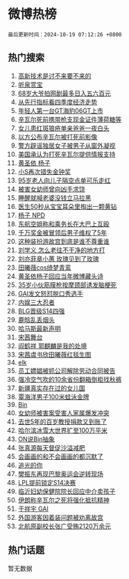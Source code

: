 # 微博热榜

`最后更新时间：2024-10-19 07:12:26 +0800`

## 热门搜索

1. [高新技术是讨不来要不来的](https://m.weibo.cn/search?containerid=100103type%3D1%26t%3D10%26q%3D%23%E9%AB%98%E6%96%B0%E6%8A%80%E6%9C%AF%E6%98%AF%E8%AE%A8%E4%B8%8D%E6%9D%A5%E8%A6%81%E4%B8%8D%E6%9D%A5%E7%9A%84%23&stream_entry_id=51&isnewpage=1&extparam=seat%3D1%26filter_type%3Drealtimehot%26stream_entry_id%3D51%26c_type%3D51%26q%3D%2523%25E9%25AB%2598%25E6%2596%25B0%25E6%258A%2580%25E6%259C%25AF%25E6%2598%25AF%25E8%25AE%25A8%25E4%25B8%258D%25E6%259D%25A5%25E8%25A6%2581%25E4%25B8%258D%25E6%259D%25A5%25E7%259A%2584%2523%26dgr%3D0%26cate%3D10103%26pos%3D0%26display_time%3D1729293145%26pre_seqid%3D172929314502802373003144)
1. [听泉赏宝](https://m.weibo.cn/search?containerid=100103type%3D1%26t%3D10%26q%3D%23%E5%90%AC%E6%B3%89%E8%B5%8F%E5%AE%9D%23&stream_entry_id=31&isnewpage=1&extparam=seat%3D1%26filter_type%3Drealtimehot%26c_type%3D31%26pos%3D0%26cate%3D5001%26lcate%3D5001%26flag%3D2%26stream_entry_id%3D31%26q%3D%2523%25E5%2590%25AC%25E6%25B3%2589%25E8%25B5%258F%25E5%25AE%259D%2523%26dgr%3D0%26band_rank%3D1%26realpos%3D1%26display_time%3D1729293145%26pre_seqid%3D172929314502802373003144)
1. [68岁大爷拍网剧最多日入五六百元](https://m.weibo.cn/search?containerid=100103type%3D1%26t%3D10%26q%3D%2368%E5%B2%81%E5%A4%A7%E7%88%B7%E6%8B%8D%E7%BD%91%E5%89%A7%E6%9C%80%E5%A4%9A%E6%97%A5%E5%85%A5%E4%BA%94%E5%85%AD%E7%99%BE%E5%85%83%23&stream_entry_id=31&isnewpage=1&extparam=seat%3D1%26filter_type%3Drealtimehot%26c_type%3D31%26pos%3D1%26cate%3D5001%26lcate%3D5001%26flag%3D1%26stream_entry_id%3D31%26q%3D%252368%25E5%25B2%2581%25E5%25A4%25A7%25E7%2588%25B7%25E6%258B%258D%25E7%25BD%2591%25E5%2589%25A7%25E6%259C%2580%25E5%25A4%259A%25E6%2597%25A5%25E5%2585%25A5%25E4%25BA%2594%25E5%2585%25AD%25E7%2599%25BE%25E5%2585%2583%2523%26dgr%3D0%26band_rank%3D2%26realpos%3D2%26display_time%3D1729293145%26pre_seqid%3D172929314502802373003144)
1. [从先行指标看四季度经济走势](https://m.weibo.cn/search?containerid=100103type%3D1%26t%3D10%26q%3D%23%E4%BB%8E%E5%85%88%E8%A1%8C%E6%8C%87%E6%A0%87%E7%9C%8B%E5%9B%9B%E5%AD%A3%E5%BA%A6%E7%BB%8F%E6%B5%8E%E8%B5%B0%E5%8A%BF%23&stream_entry_id=31&isnewpage=1&extparam=seat%3D1%26filter_type%3Drealtimehot%26c_type%3D31%26pos%3D2%26cate%3D5001%26lcate%3D5001%26flag%3D0%26stream_entry_id%3D31%26q%3D%2523%25E4%25BB%258E%25E5%2585%2588%25E8%25A1%258C%25E6%258C%2587%25E6%25A0%2587%25E7%259C%258B%25E5%259B%259B%25E5%25AD%25A3%25E5%25BA%25A6%25E7%25BB%258F%25E6%25B5%258E%25E8%25B5%25B0%25E5%258A%25BF%2523%26dgr%3D0%26band_rank%3D3%26realpos%3D3%26display_time%3D1729293145%26pre_seqid%3D172929314502802373003144)
1. [年轻人第一台GT海豹06GT上市](https://m.weibo.cn/search?containerid=100103type%3D1%26t%3D10%26q%3D%23%E5%B9%B4%E8%BD%BB%E4%BA%BA%E7%AC%AC%E4%B8%80%E5%8F%B0GT%E6%B5%B7%E8%B1%B906GT%E4%B8%8A%E5%B8%82%23&stream_entry_id=31&isnewpage=1&extparam=seat%3D1%26filter_type%3Drealtimehot%26c_type%3D31%26pos%3D3%26is_ad_pos%3D1%26lcate%3D5001%26stream_entry_id%3D31%26cate%3D5001%26q%3D%2523%25E5%25B9%25B4%25E8%25BD%25BB%25E4%25BA%25BA%25E7%25AC%25AC%25E4%25B8%2580%25E5%258F%25B0GT%25E6%25B5%25B7%25E8%25B1%25B906GT%25E4%25B8%258A%25E5%25B8%2582%2523%26dgr%3D0%26band_rank%3D4%26adid%3D259723%26topic_ad%3D1%26display_time%3D1729293145%26pre_seqid%3D172929314502802373003144)
1. [辛瓦尔死前携带枪支现金证件薄荷糖等](https://m.weibo.cn/search?containerid=100103type%3D1%26t%3D10%26q%3D%23%E8%BE%9B%E7%93%A6%E5%B0%94%E6%AD%BB%E5%89%8D%E6%90%BA%E5%B8%A6%E6%9E%AA%E6%94%AF%E7%8E%B0%E9%87%91%E8%AF%81%E4%BB%B6%E8%96%84%E8%8D%B7%E7%B3%96%E7%AD%89%23&stream_entry_id=31&isnewpage=1&extparam=seat%3D1%26filter_type%3Drealtimehot%26c_type%3D31%26pos%3D4%26cate%3D5001%26lcate%3D5001%26flag%3D2%26stream_entry_id%3D31%26q%3D%2523%25E8%25BE%259B%25E7%2593%25A6%25E5%25B0%2594%25E6%25AD%25BB%25E5%2589%258D%25E6%2590%25BA%25E5%25B8%25A6%25E6%259E%25AA%25E6%2594%25AF%25E7%258E%25B0%25E9%2587%2591%25E8%25AF%2581%25E4%25BB%25B6%25E8%2596%2584%25E8%258D%25B7%25E7%25B3%2596%25E7%25AD%2589%2523%26dgr%3D0%26band_rank%3D4%26realpos%3D4%26display_time%3D1729293145%26pre_seqid%3D172929314502802373003144)
1. [女儿患红斑狼疮单亲爸爸一夜白头](https://m.weibo.cn/search?containerid=100103type%3D1%26t%3D10%26q%3D%23%E5%A5%B3%E5%84%BF%E6%82%A3%E7%BA%A2%E6%96%91%E7%8B%BC%E7%96%AE%E5%8D%95%E4%BA%B2%E7%88%B8%E7%88%B8%E4%B8%80%E5%A4%9C%E7%99%BD%E5%A4%B4%23&stream_entry_id=31&isnewpage=1&extparam=seat%3D1%26filter_type%3Drealtimehot%26c_type%3D31%26pos%3D5%26cate%3D5001%26lcate%3D5001%26flag%3D1%26stream_entry_id%3D31%26q%3D%2523%25E5%25A5%25B3%25E5%2584%25BF%25E6%2582%25A3%25E7%25BA%25A2%25E6%2596%2591%25E7%258B%25BC%25E7%2596%25AE%25E5%258D%2595%25E4%25BA%25B2%25E7%2588%25B8%25E7%2588%25B8%25E4%25B8%2580%25E5%25A4%259C%25E7%2599%25BD%25E5%25A4%25B4%2523%26dgr%3D0%26band_rank%3D5%26realpos%3D5%26display_time%3D1729293145%26pre_seqid%3D172929314502802373003144)
1. [以方公布辛瓦尔被打死前影像](https://m.weibo.cn/search?containerid=100103type%3D1%26t%3D10%26q%3D%23%E4%BB%A5%E6%96%B9%E5%85%AC%E5%B8%83%E8%BE%9B%E7%93%A6%E5%B0%94%E8%A2%AB%E6%89%93%E6%AD%BB%E5%89%8D%E5%BD%B1%E5%83%8F%23&stream_entry_id=31&isnewpage=1&extparam=seat%3D1%26filter_type%3Drealtimehot%26c_type%3D31%26pos%3D6%26cate%3D5001%26lcate%3D5001%26flag%3D0%26stream_entry_id%3D31%26q%3D%2523%25E4%25BB%25A5%25E6%2596%25B9%25E5%2585%25AC%25E5%25B8%2583%25E8%25BE%259B%25E7%2593%25A6%25E5%25B0%2594%25E8%25A2%25AB%25E6%2589%2593%25E6%25AD%25BB%25E5%2589%258D%25E5%25BD%25B1%25E5%2583%258F%2523%26dgr%3D0%26band_rank%3D6%26realpos%3D6%26display_time%3D1729293145%26pre_seqid%3D172929314502802373003144)
1. [警方辟谣独居女子被男子从窗外凝视](https://m.weibo.cn/search?containerid=100103type%3D1%26t%3D10%26q%3D%23%E8%AD%A6%E6%96%B9%E8%BE%9F%E8%B0%A3%E7%8B%AC%E5%B1%85%E5%A5%B3%E5%AD%90%E8%A2%AB%E7%94%B7%E5%AD%90%E4%BB%8E%E7%AA%97%E5%A4%96%E5%87%9D%E8%A7%86%23&stream_entry_id=31&isnewpage=1&extparam=seat%3D1%26filter_type%3Drealtimehot%26c_type%3D31%26pos%3D7%26is_ad_pos%3D1%26lcate%3D5001%26stream_entry_id%3D31%26q%3D%2523%25E8%25AD%25A6%25E6%2596%25B9%25E8%25BE%259F%25E8%25B0%25A3%25E7%258B%25AC%25E5%25B1%2585%25E5%25A5%25B3%25E5%25AD%2590%25E8%25A2%25AB%25E7%2594%25B7%25E5%25AD%2590%25E4%25BB%258E%25E7%25AA%2597%25E5%25A4%2596%25E5%2587%259D%25E8%25A7%2586%2523%26dgr%3D0%26band_rank%3D7%26adid%3D259717%26cate%3D5001%26display_time%3D1729293145%26pre_seqid%3D172929314502802373003144)
1. [美国承认为打死辛瓦尔提供情报支持](https://m.weibo.cn/search?containerid=100103type%3D1%26t%3D10%26q%3D%23%E7%BE%8E%E5%9B%BD%E6%89%BF%E8%AE%A4%E4%B8%BA%E6%89%93%E6%AD%BB%E8%BE%9B%E7%93%A6%E5%B0%94%E6%8F%90%E4%BE%9B%E6%83%85%E6%8A%A5%E6%94%AF%E6%8C%81%23&stream_entry_id=31&isnewpage=1&extparam=seat%3D1%26filter_type%3Drealtimehot%26c_type%3D31%26pos%3D8%26cate%3D5001%26lcate%3D5001%26flag%3D0%26stream_entry_id%3D31%26q%3D%2523%25E7%25BE%258E%25E5%259B%25BD%25E6%2589%25BF%25E8%25AE%25A4%25E4%25B8%25BA%25E6%2589%2593%25E6%25AD%25BB%25E8%25BE%259B%25E7%2593%25A6%25E5%25B0%2594%25E6%258F%2590%25E4%25BE%259B%25E6%2583%2585%25E6%258A%25A5%25E6%2594%25AF%25E6%258C%2581%2523%26dgr%3D0%26band_rank%3D7%26realpos%3D7%26display_time%3D1729293145%26pre_seqid%3D172929314502802373003144)
1. [黄圣依 杨子](https://m.weibo.cn/search?containerid=100103type%3D1%26t%3D10%26q%3D%E9%BB%84%E5%9C%A3%E4%BE%9D+%E6%9D%A8%E5%AD%90&stream_entry_id=31&isnewpage=1&extparam=seat%3D1%26filter_type%3Drealtimehot%26c_type%3D31%26pos%3D9%26cate%3D5001%26lcate%3D5001%26flag%3D0%26stream_entry_id%3D31%26q%3D%25E9%25BB%2584%25E5%259C%25A3%25E4%25BE%259D%2520%25E6%259D%25A8%25E5%25AD%2590%26dgr%3D0%26band_rank%3D8%26realpos%3D8%26display_time%3D1729293145%26pre_seqid%3D172929314502802373003144)
1. [小S再次错失金钟奖](https://m.weibo.cn/search?containerid=100103type%3D1%26t%3D10%26q%3D%23%E5%B0%8FS%E5%86%8D%E6%AC%A1%E9%94%99%E5%A4%B1%E9%87%91%E9%92%9F%E5%A5%96%23&stream_entry_id=31&isnewpage=1&extparam=seat%3D1%26filter_type%3Drealtimehot%26c_type%3D31%26pos%3D10%26cate%3D5001%26lcate%3D5001%26flag%3D0%26stream_entry_id%3D31%26q%3D%2523%25E5%25B0%258FS%25E5%2586%258D%25E6%25AC%25A1%25E9%2594%2599%25E5%25A4%25B1%25E9%2587%2591%25E9%2592%259F%25E5%25A5%2596%2523%26dgr%3D0%26band_rank%3D9%26realpos%3D9%26display_time%3D1729293145%26pre_seqid%3D172929314502802373003144)
1. [95岁老人向儿子隔空点单可乐走红](https://m.weibo.cn/search?containerid=100103type%3D1%26t%3D10%26q%3D%2395%E5%B2%81%E8%80%81%E4%BA%BA%E5%90%91%E5%84%BF%E5%AD%90%E9%9A%94%E7%A9%BA%E7%82%B9%E5%8D%95%E5%8F%AF%E4%B9%90%E8%B5%B0%E7%BA%A2%23&stream_entry_id=31&isnewpage=1&extparam=seat%3D1%26filter_type%3Drealtimehot%26c_type%3D31%26pos%3D11%26cate%3D5001%26lcate%3D5001%26flag%3D32768%26stream_entry_id%3D31%26q%3D%252395%25E5%25B2%2581%25E8%2580%2581%25E4%25BA%25BA%25E5%2590%2591%25E5%2584%25BF%25E5%25AD%2590%25E9%259A%2594%25E7%25A9%25BA%25E7%2582%25B9%25E5%258D%2595%25E5%258F%25AF%25E4%25B9%2590%25E8%25B5%25B0%25E7%25BA%25A2%2523%26dgr%3D0%26band_rank%3D10%26realpos%3D10%26display_time%3D1729293145%26pre_seqid%3D172929314502802373003144)
1. [被害女幼师曾向凶手求饶](https://m.weibo.cn/search?containerid=100103type%3D1%26t%3D10%26q%3D%23%E8%A2%AB%E5%AE%B3%E5%A5%B3%E5%B9%BC%E5%B8%88%E6%9B%BE%E5%90%91%E5%87%B6%E6%89%8B%E6%B1%82%E9%A5%B6%23&stream_entry_id=31&isnewpage=1&extparam=seat%3D1%26filter_type%3Drealtimehot%26c_type%3D31%26pos%3D12%26cate%3D5001%26lcate%3D5001%26flag%3D2%26stream_entry_id%3D31%26q%3D%2523%25E8%25A2%25AB%25E5%25AE%25B3%25E5%25A5%25B3%25E5%25B9%25BC%25E5%25B8%2588%25E6%259B%25BE%25E5%2590%2591%25E5%2587%25B6%25E6%2589%258B%25E6%25B1%2582%25E9%25A5%25B6%2523%26dgr%3D0%26band_rank%3D11%26realpos%3D11%26display_time%3D1729293145%26pre_seqid%3D172929314502802373003144)
1. [睡醒就喊老婆没钱立马拉黑](https://m.weibo.cn/search?containerid=100103type%3D1%26t%3D10%26q%3D%23%E7%9D%A1%E9%86%92%E5%B0%B1%E5%96%8A%E8%80%81%E5%A9%86%E6%B2%A1%E9%92%B1%E7%AB%8B%E9%A9%AC%E6%8B%89%E9%BB%91%23&stream_entry_id=31&isnewpage=1&extparam=seat%3D1%26filter_type%3Drealtimehot%26c_type%3D31%26pos%3D13%26cate%3D5001%26lcate%3D5001%26flag%3D2%26stream_entry_id%3D31%26q%3D%2523%25E7%259D%25A1%25E9%2586%2592%25E5%25B0%25B1%25E5%2596%258A%25E8%2580%2581%25E5%25A9%2586%25E6%25B2%25A1%25E9%2592%25B1%25E7%25AB%258B%25E9%25A9%25AC%25E6%258B%2589%25E9%25BB%2591%2523%26dgr%3D0%26band_rank%3D12%26realpos%3D12%26display_time%3D1729293145%26pre_seqid%3D172929314502802373003144)
1. [医生50秒从宝宝耳朵里掏出一颗黄钻](https://m.weibo.cn/search?containerid=100103type%3D1%26t%3D10%26q%3D%23%E5%8C%BB%E7%94%9F50%E7%A7%92%E4%BB%8E%E5%AE%9D%E5%AE%9D%E8%80%B3%E6%9C%B5%E9%87%8C%E6%8E%8F%E5%87%BA%E4%B8%80%E9%A2%97%E9%BB%84%E9%92%BB%23&stream_entry_id=31&isnewpage=1&extparam=seat%3D1%26filter_type%3Drealtimehot%26c_type%3D31%26pos%3D14%26cate%3D5001%26lcate%3D5001%26flag%3D2%26stream_entry_id%3D31%26q%3D%2523%25E5%258C%25BB%25E7%2594%259F50%25E7%25A7%2592%25E4%25BB%258E%25E5%25AE%259D%25E5%25AE%259D%25E8%2580%25B3%25E6%259C%25B5%25E9%2587%258C%25E6%258E%258F%25E5%2587%25BA%25E4%25B8%2580%25E9%25A2%2597%25E9%25BB%2584%25E9%2592%25BB%2523%26dgr%3D0%26band_rank%3D13%26realpos%3D13%26display_time%3D1729293145%26pre_seqid%3D172929314502802373003144)
1. [杨子 NPD](https://m.weibo.cn/search?containerid=100103type%3D1%26t%3D10%26q%3D%E6%9D%A8%E5%AD%90+NPD&stream_entry_id=31&isnewpage=1&extparam=seat%3D1%26filter_type%3Drealtimehot%26c_type%3D31%26pos%3D15%26cate%3D5001%26lcate%3D5001%26flag%3D2%26stream_entry_id%3D31%26q%3D%25E6%259D%25A8%25E5%25AD%2590%2520NPD%26dgr%3D0%26band_rank%3D14%26realpos%3D14%26display_time%3D1729293145%26pre_seqid%3D172929314502802373003144)
1. [东航空姐称和乘务长在大巴上互殴](https://m.weibo.cn/search?containerid=100103type%3D1%26t%3D10%26q%3D%23%E4%B8%9C%E8%88%AA%E7%A9%BA%E5%A7%90%E7%A7%B0%E5%92%8C%E4%B9%98%E5%8A%A1%E9%95%BF%E5%9C%A8%E5%A4%A7%E5%B7%B4%E4%B8%8A%E4%BA%92%E6%AE%B4%23&stream_entry_id=31&isnewpage=1&extparam=seat%3D1%26filter_type%3Drealtimehot%26c_type%3D31%26pos%3D16%26cate%3D5001%26lcate%3D5001%26flag%3D2%26stream_entry_id%3D31%26q%3D%2523%25E4%25B8%259C%25E8%2588%25AA%25E7%25A9%25BA%25E5%25A7%2590%25E7%25A7%25B0%25E5%2592%258C%25E4%25B9%2598%25E5%258A%25A1%25E9%2595%25BF%25E5%259C%25A8%25E5%25A4%25A7%25E5%25B7%25B4%25E4%25B8%258A%25E4%25BA%2592%25E6%25AE%25B4%2523%26dgr%3D0%26band_rank%3D15%26realpos%3D15%26display_time%3D1729293145%26pre_seqid%3D172929314502802373003144)
1. [千万奖金被冒领后男子维权了5年](https://m.weibo.cn/search?containerid=100103type%3D1%26t%3D10%26q%3D%23%E5%8D%83%E4%B8%87%E5%A5%96%E9%87%91%E8%A2%AB%E5%86%92%E9%A2%86%E5%90%8E%E7%94%B7%E5%AD%90%E7%BB%B4%E6%9D%83%E4%BA%865%E5%B9%B4%23&stream_entry_id=31&isnewpage=1&extparam=seat%3D1%26filter_type%3Drealtimehot%26c_type%3D31%26pos%3D17%26cate%3D5001%26lcate%3D5001%26flag%3D0%26stream_entry_id%3D31%26q%3D%2523%25E5%258D%2583%25E4%25B8%2587%25E5%25A5%2596%25E9%2587%2591%25E8%25A2%25AB%25E5%2586%2592%25E9%25A2%2586%25E5%2590%258E%25E7%2594%25B7%25E5%25AD%2590%25E7%25BB%25B4%25E6%259D%2583%25E4%25BA%25865%25E5%25B9%25B4%2523%26dgr%3D0%26band_rank%3D16%26realpos%3D16%26display_time%3D1729293145%26pre_seqid%3D172929314502802373003144)
1. [这种装扮游故宫到底是谁不尊重谁](https://m.weibo.cn/search?containerid=100103type%3D1%26t%3D10%26q%3D%23%E8%BF%99%E7%A7%8D%E8%A3%85%E6%89%AE%E6%B8%B8%E6%95%85%E5%AE%AB%E5%88%B0%E5%BA%95%E6%98%AF%E8%B0%81%E4%B8%8D%E5%B0%8A%E9%87%8D%E8%B0%81%23&stream_entry_id=31&isnewpage=1&extparam=seat%3D1%26filter_type%3Drealtimehot%26c_type%3D31%26pos%3D18%26cate%3D5001%26lcate%3D5001%26flag%3D0%26stream_entry_id%3D31%26q%3D%2523%25E8%25BF%2599%25E7%25A7%258D%25E8%25A3%2585%25E6%2589%25AE%25E6%25B8%25B8%25E6%2595%2585%25E5%25AE%25AB%25E5%2588%25B0%25E5%25BA%2595%25E6%2598%25AF%25E8%25B0%2581%25E4%25B8%258D%25E5%25B0%258A%25E9%2587%258D%25E8%25B0%2581%2523%26dgr%3D0%26band_rank%3D17%26realpos%3D17%26display_time%3D1729293145%26pre_seqid%3D172929314502802373003144)
1. [刘学义 怎么老往不干净的地方打](https://m.weibo.cn/search?containerid=100103type%3D1%26t%3D10%26q%3D%E5%88%98%E5%AD%A6%E4%B9%89+%E6%80%8E%E4%B9%88%E8%80%81%E5%BE%80%E4%B8%8D%E5%B9%B2%E5%87%80%E7%9A%84%E5%9C%B0%E6%96%B9%E6%89%93&stream_entry_id=31&isnewpage=1&extparam=seat%3D1%26filter_type%3Drealtimehot%26c_type%3D31%26pos%3D19%26cate%3D5001%26lcate%3D5001%26flag%3D2%26stream_entry_id%3D31%26q%3D%25E5%2588%2598%25E5%25AD%25A6%25E4%25B9%2589%2520%25E6%2580%258E%25E4%25B9%2588%25E8%2580%2581%25E5%25BE%2580%25E4%25B8%258D%25E5%25B9%25B2%25E5%2587%2580%25E7%259A%2584%25E5%259C%25B0%25E6%2596%25B9%25E6%2589%2593%26dgr%3D0%26band_rank%3D18%26realpos%3D18%26display_time%3D1729293145%26pre_seqid%3D172929314502802373003144)
1. [刘亦菲章小蕙 玫瑰见到了玫瑰](https://m.weibo.cn/search?containerid=100103type%3D1%26t%3D10%26q%3D%E5%88%98%E4%BA%A6%E8%8F%B2%E7%AB%A0%E5%B0%8F%E8%95%99+%E7%8E%AB%E7%91%B0%E8%A7%81%E5%88%B0%E4%BA%86%E7%8E%AB%E7%91%B0&stream_entry_id=31&isnewpage=1&extparam=seat%3D1%26filter_type%3Drealtimehot%26c_type%3D31%26pos%3D20%26cate%3D5001%26lcate%3D5001%26flag%3D0%26stream_entry_id%3D31%26q%3D%25E5%2588%2598%25E4%25BA%25A6%25E8%258F%25B2%25E7%25AB%25A0%25E5%25B0%258F%25E8%2595%2599%2520%25E7%258E%25AB%25E7%2591%25B0%25E8%25A7%2581%25E5%2588%25B0%25E4%25BA%2586%25E7%258E%25AB%25E7%2591%25B0%26dgr%3D0%26band_rank%3D19%26realpos%3D19%26display_time%3D1729293145%26pre_seqid%3D172929314502802373003144)
1. [田曦薇cos绮梦青鸾](https://m.weibo.cn/search?containerid=100103type%3D1%26t%3D10%26q%3D%23%E7%94%B0%E6%9B%A6%E8%96%87cos%E7%BB%AE%E6%A2%A6%E9%9D%92%E9%B8%BE%23&stream_entry_id=31&isnewpage=1&extparam=seat%3D1%26filter_type%3Drealtimehot%26c_type%3D31%26pos%3D21%26cate%3D5001%26lcate%3D5001%26flag%3D0%26stream_entry_id%3D31%26q%3D%2523%25E7%2594%25B0%25E6%259B%25A6%25E8%2596%2587cos%25E7%25BB%25AE%25E6%25A2%25A6%25E9%259D%2592%25E9%25B8%25BE%2523%26dgr%3D0%26band_rank%3D20%26realpos%3D20%26display_time%3D1729293145%26pre_seqid%3D172929314502802373003144)
1. [黄圣依杨子回应当年微博藏头诗](https://m.weibo.cn/search?containerid=100103type%3D1%26t%3D10%26q%3D%E9%BB%84%E5%9C%A3%E4%BE%9D%E6%9D%A8%E5%AD%90%E5%9B%9E%E5%BA%94%E5%BD%93%E5%B9%B4%E5%BE%AE%E5%8D%9A%E8%97%8F%E5%A4%B4%E8%AF%97&stream_entry_id=31&isnewpage=1&extparam=seat%3D1%26filter_type%3Drealtimehot%26c_type%3D31%26pos%3D22%26cate%3D5001%26lcate%3D5001%26flag%3D2%26stream_entry_id%3D31%26q%3D%25E9%25BB%2584%25E5%259C%25A3%25E4%25BE%259D%25E6%259D%25A8%25E5%25AD%2590%25E5%259B%259E%25E5%25BA%2594%25E5%25BD%2593%25E5%25B9%25B4%25E5%25BE%25AE%25E5%258D%259A%25E8%2597%258F%25E5%25A4%25B4%25E8%25AF%2597%26dgr%3D0%26band_rank%3D21%26realpos%3D21%26display_time%3D1729293145%26pre_seqid%3D172929314502802373003144)
1. [35岁小伙筋膜枪按摩颈部诱发脑梗死](https://m.weibo.cn/search?containerid=100103type%3D1%26t%3D10%26q%3D%2335%E5%B2%81%E5%B0%8F%E4%BC%99%E7%AD%8B%E8%86%9C%E6%9E%AA%E6%8C%89%E6%91%A9%E9%A2%88%E9%83%A8%E8%AF%B1%E5%8F%91%E8%84%91%E6%A2%97%E6%AD%BB%23&stream_entry_id=31&isnewpage=1&extparam=seat%3D1%26filter_type%3Drealtimehot%26c_type%3D31%26pos%3D23%26cate%3D5001%26lcate%3D5001%26flag%3D0%26stream_entry_id%3D31%26q%3D%252335%25E5%25B2%2581%25E5%25B0%258F%25E4%25BC%2599%25E7%25AD%258B%25E8%2586%259C%25E6%259E%25AA%25E6%258C%2589%25E6%2591%25A9%25E9%25A2%2588%25E9%2583%25A8%25E8%25AF%25B1%25E5%258F%2591%25E8%2584%2591%25E6%25A2%2597%25E6%25AD%25BB%2523%26dgr%3D0%26band_rank%3D22%26realpos%3D22%26display_time%3D1729293145%26pre_seqid%3D172929314502802373003144)
1. [GAI发文怒怼脱口秀选手](https://m.weibo.cn/search?containerid=100103type%3D1%26t%3D10%26q%3D%23GAI%E5%8F%91%E6%96%87%E6%80%92%E6%80%BC%E8%84%B1%E5%8F%A3%E7%A7%80%E9%80%89%E6%89%8B%23&stream_entry_id=31&isnewpage=1&extparam=seat%3D1%26filter_type%3Drealtimehot%26c_type%3D31%26pos%3D24%26cate%3D5001%26lcate%3D5001%26flag%3D0%26stream_entry_id%3D31%26q%3D%2523GAI%25E5%258F%2591%25E6%2596%2587%25E6%2580%2592%25E6%2580%25BC%25E8%2584%25B1%25E5%258F%25A3%25E7%25A7%2580%25E9%2580%2589%25E6%2589%258B%2523%26dgr%3D0%26band_rank%3D23%26realpos%3D23%26display_time%3D1729293145%26pre_seqid%3D172929314502802373003144)
1. [内娱三大忍者](https://m.weibo.cn/search?containerid=100103type%3D1%26t%3D10%26q%3D%E5%86%85%E5%A8%B1%E4%B8%89%E5%A4%A7%E5%BF%8D%E8%80%85&stream_entry_id=31&isnewpage=1&extparam=seat%3D1%26filter_type%3Drealtimehot%26c_type%3D31%26pos%3D25%26cate%3D5001%26lcate%3D5001%26flag%3D0%26stream_entry_id%3D31%26q%3D%25E5%2586%2585%25E5%25A8%25B1%25E4%25B8%2589%25E5%25A4%25A7%25E5%25BF%258D%25E8%2580%2585%26dgr%3D0%26band_rank%3D24%26realpos%3D24%26display_time%3D1729293145%26pre_seqid%3D172929314502802373003144)
1. [BLG晋级S14四强](https://m.weibo.cn/search?containerid=100103type%3D1%26t%3D10%26q%3DBLG%E6%99%8B%E7%BA%A7S14%E5%9B%9B%E5%BC%BA&stream_entry_id=31&isnewpage=1&extparam=seat%3D1%26filter_type%3Drealtimehot%26c_type%3D31%26pos%3D26%26cate%3D5001%26lcate%3D5001%26flag%3D0%26stream_entry_id%3D31%26q%3DBLG%25E6%2599%258B%25E7%25BA%25A7S14%25E5%259B%259B%25E5%25BC%25BA%26dgr%3D0%26band_rank%3D25%26realpos%3D25%26display_time%3D1729293145%26pre_seqid%3D172929314502802373003144)
1. [鹿晗乱丢烟头](https://m.weibo.cn/search?containerid=100103type%3D1%26t%3D10%26q%3D%23%E9%B9%BF%E6%99%97%E4%B9%B1%E4%B8%A2%E7%83%9F%E5%A4%B4%23&stream_entry_id=31&isnewpage=1&extparam=seat%3D1%26filter_type%3Drealtimehot%26c_type%3D31%26pos%3D27%26cate%3D5001%26lcate%3D5001%26flag%3D0%26stream_entry_id%3D31%26q%3D%2523%25E9%25B9%25BF%25E6%2599%2597%25E4%25B9%25B1%25E4%25B8%25A2%25E7%2583%259F%25E5%25A4%25B4%2523%26dgr%3D0%26band_rank%3D26%26realpos%3D26%26display_time%3D1729293145%26pre_seqid%3D172929314502802373003144)
1. [哈马斯最新声明](https://m.weibo.cn/search?containerid=100103type%3D1%26t%3D10%26q%3D%23%E5%93%88%E9%A9%AC%E6%96%AF%E6%9C%80%E6%96%B0%E5%A3%B0%E6%98%8E%23&stream_entry_id=31&isnewpage=1&extparam=seat%3D1%26filter_type%3Drealtimehot%26c_type%3D31%26pos%3D28%26cate%3D5001%26lcate%3D5001%26flag%3D0%26stream_entry_id%3D31%26q%3D%2523%25E5%2593%2588%25E9%25A9%25AC%25E6%2596%25AF%25E6%259C%2580%25E6%2596%25B0%25E5%25A3%25B0%25E6%2598%258E%2523%26dgr%3D0%26band_rank%3D27%26realpos%3D27%26display_time%3D1729293145%26pre_seqid%3D172929314502802373003144)
1. [宋茜舞台](https://m.weibo.cn/search?containerid=100103type%3D1%26t%3D10%26q%3D%E5%AE%8B%E8%8C%9C%E8%88%9E%E5%8F%B0&stream_entry_id=31&isnewpage=1&extparam=seat%3D1%26filter_type%3Drealtimehot%26c_type%3D31%26pos%3D29%26cate%3D5001%26lcate%3D5001%26flag%3D0%26stream_entry_id%3D31%26q%3D%25E5%25AE%258B%25E8%258C%259C%25E8%2588%259E%25E5%258F%25B0%26dgr%3D0%26band_rank%3D28%26realpos%3D28%26display_time%3D1729293145%26pre_seqid%3D172929314502802373003144)
1. [阎鹤祥 郭麒麟是我的处境](https://m.weibo.cn/search?containerid=100103type%3D1%26t%3D10%26q%3D%E9%98%8E%E9%B9%A4%E7%A5%A5+%E9%83%AD%E9%BA%92%E9%BA%9F%E6%98%AF%E6%88%91%E7%9A%84%E5%A4%84%E5%A2%83&stream_entry_id=31&isnewpage=1&extparam=seat%3D1%26filter_type%3Drealtimehot%26c_type%3D31%26pos%3D30%26cate%3D5001%26lcate%3D5001%26flag%3D0%26stream_entry_id%3D31%26q%3D%25E9%2598%258E%25E9%25B9%25A4%25E7%25A5%25A5%2520%25E9%2583%25AD%25E9%25BA%2592%25E9%25BA%259F%25E6%2598%25AF%25E6%2588%2591%25E7%259A%2584%25E5%25A4%2584%25E5%25A2%2583%26dgr%3D0%26band_rank%3D29%26realpos%3D29%26display_time%3D1729293145%26pre_seqid%3D172929314502802373003144)
1. [宋茜虞书欣田曦薇红毯生图](https://m.weibo.cn/search?containerid=100103type%3D1%26t%3D10%26q%3D%23%E5%AE%8B%E8%8C%9C%E8%99%9E%E4%B9%A6%E6%AC%A3%E7%94%B0%E6%9B%A6%E8%96%87%E7%BA%A2%E6%AF%AF%E7%94%9F%E5%9B%BE%23&stream_entry_id=31&isnewpage=1&extparam=seat%3D1%26filter_type%3Drealtimehot%26c_type%3D31%26pos%3D31%26cate%3D5001%26lcate%3D5001%26flag%3D0%26stream_entry_id%3D31%26q%3D%2523%25E5%25AE%258B%25E8%258C%259C%25E8%2599%259E%25E4%25B9%25A6%25E6%25AC%25A3%25E7%2594%25B0%25E6%259B%25A6%25E8%2596%2587%25E7%25BA%25A2%25E6%25AF%25AF%25E7%2594%259F%25E5%259B%25BE%2523%26dgr%3D0%26band_rank%3D30%26realpos%3D30%26display_time%3D1729293145%26pre_seqid%3D172929314502802373003144)
1. [elk](https://m.weibo.cn/search?containerid=100103type%3D1%26t%3D10%26q%3Delk&stream_entry_id=31&isnewpage=1&extparam=seat%3D1%26filter_type%3Drealtimehot%26c_type%3D31%26pos%3D32%26cate%3D5001%26lcate%3D5001%26flag%3D0%26stream_entry_id%3D31%26q%3Delk%26dgr%3D0%26band_rank%3D31%26realpos%3D31%26display_time%3D1729293145%26pre_seqid%3D172929314502802373003144)
1. [员工嫖娼被抓公司解除劳动合同被告](https://m.weibo.cn/search?containerid=100103type%3D1%26t%3D10%26q%3D%23%E5%91%98%E5%B7%A5%E5%AB%96%E5%A8%BC%E8%A2%AB%E6%8A%93%E5%85%AC%E5%8F%B8%E8%A7%A3%E9%99%A4%E5%8A%B3%E5%8A%A8%E5%90%88%E5%90%8C%E8%A2%AB%E5%91%8A%23&stream_entry_id=31&isnewpage=1&extparam=seat%3D1%26filter_type%3Drealtimehot%26c_type%3D31%26pos%3D33%26cate%3D5001%26lcate%3D5001%26flag%3D0%26stream_entry_id%3D31%26q%3D%2523%25E5%2591%2598%25E5%25B7%25A5%25E5%25AB%2596%25E5%25A8%25BC%25E8%25A2%25AB%25E6%258A%2593%25E5%2585%25AC%25E5%258F%25B8%25E8%25A7%25A3%25E9%2599%25A4%25E5%258A%25B3%25E5%258A%25A8%25E5%2590%2588%25E5%2590%258C%25E8%25A2%25AB%25E5%2591%258A%2523%26dgr%3D0%26band_rank%3D32%26realpos%3D32%26display_time%3D1729293145%26pre_seqid%3D172929314502802373003144)
1. [强冷空气吹的10余省份翻箱倒柜找秋裤](https://m.weibo.cn/search?containerid=100103type%3D1%26t%3D10%26q%3D%23%E5%BC%BA%E5%86%B7%E7%A9%BA%E6%B0%94%E5%90%B9%E7%9A%8410%E4%BD%99%E7%9C%81%E4%BB%BD%E7%BF%BB%E7%AE%B1%E5%80%92%E6%9F%9C%E6%89%BE%E7%A7%8B%E8%A3%A4%23&stream_entry_id=31&isnewpage=1&extparam=seat%3D1%26filter_type%3Drealtimehot%26c_type%3D31%26pos%3D34%26cate%3D5001%26lcate%3D5001%26flag%3D1%26stream_entry_id%3D31%26q%3D%2523%25E5%25BC%25BA%25E5%2586%25B7%25E7%25A9%25BA%25E6%25B0%2594%25E5%2590%25B9%25E7%259A%258410%25E4%25BD%2599%25E7%259C%2581%25E4%25BB%25BD%25E7%25BF%25BB%25E7%25AE%25B1%25E5%2580%2592%25E6%259F%259C%25E6%2589%25BE%25E7%25A7%258B%25E8%25A3%25A4%2523%26dgr%3D0%26band_rank%3D33%26realpos%3D33%26display_time%3D1729293145%26pre_seqid%3D172929314502802373003144)
1. [新疆真实存在过的女儿国](https://m.weibo.cn/search?containerid=100103type%3D1%26t%3D10%26q%3D%23%E6%96%B0%E7%96%86%E7%9C%9F%E5%AE%9E%E5%AD%98%E5%9C%A8%E8%BF%87%E7%9A%84%E5%A5%B3%E5%84%BF%E5%9B%BD%23&stream_entry_id=31&isnewpage=1&extparam=seat%3D1%26filter_type%3Drealtimehot%26c_type%3D31%26pos%3D35%26cate%3D5001%26lcate%3D5001%26flag%3D0%26stream_entry_id%3D31%26q%3D%2523%25E6%2596%25B0%25E7%2596%2586%25E7%259C%259F%25E5%25AE%259E%25E5%25AD%2598%25E5%259C%25A8%25E8%25BF%2587%25E7%259A%2584%25E5%25A5%25B3%25E5%2584%25BF%25E5%259B%25BD%2523%26dgr%3D0%26band_rank%3D34%26realpos%3D34%26display_time%3D1729293145%26pre_seqid%3D172929314502802373003144)
1. [覃海洋男子100米蛙泳金牌](https://m.weibo.cn/search?containerid=100103type%3D1%26t%3D10%26q%3D%23%E8%A6%83%E6%B5%B7%E6%B4%8B%E7%94%B7%E5%AD%90100%E7%B1%B3%E8%9B%99%E6%B3%B3%E9%87%91%E7%89%8C%23&stream_entry_id=31&isnewpage=1&extparam=seat%3D1%26filter_type%3Drealtimehot%26c_type%3D31%26pos%3D36%26cate%3D5001%26lcate%3D5001%26flag%3D0%26stream_entry_id%3D31%26q%3D%2523%25E8%25A6%2583%25E6%25B5%25B7%25E6%25B4%258B%25E7%2594%25B7%25E5%25AD%2590100%25E7%25B1%25B3%25E8%259B%2599%25E6%25B3%25B3%25E9%2587%2591%25E7%2589%258C%2523%26dgr%3D0%26band_rank%3D35%26realpos%3D35%26display_time%3D1729293145%26pre_seqid%3D172929314502802373003144)
1. [Bin](https://m.weibo.cn/search?containerid=100103type%3D1%26t%3D10%26q%3DBin&stream_entry_id=31&isnewpage=1&extparam=seat%3D1%26filter_type%3Drealtimehot%26c_type%3D31%26pos%3D37%26cate%3D5001%26lcate%3D5001%26flag%3D0%26stream_entry_id%3D31%26q%3DBin%26dgr%3D0%26band_rank%3D36%26realpos%3D36%26display_time%3D1729293145%26pre_seqid%3D172929314502802373003144)
1. [女幼师被害案受害人家属爆发冲突](https://m.weibo.cn/search?containerid=100103type%3D1%26t%3D10%26q%3D%23%E5%A5%B3%E5%B9%BC%E5%B8%88%E8%A2%AB%E5%AE%B3%E6%A1%88%E5%8F%97%E5%AE%B3%E4%BA%BA%E5%AE%B6%E5%B1%9E%E7%88%86%E5%8F%91%E5%86%B2%E7%AA%81%23&stream_entry_id=31&isnewpage=1&extparam=seat%3D1%26filter_type%3Drealtimehot%26c_type%3D31%26pos%3D38%26cate%3D5001%26lcate%3D5001%26flag%3D1%26stream_entry_id%3D31%26q%3D%2523%25E5%25A5%25B3%25E5%25B9%25BC%25E5%25B8%2588%25E8%25A2%25AB%25E5%25AE%25B3%25E6%25A1%2588%25E5%258F%2597%25E5%25AE%25B3%25E4%25BA%25BA%25E5%25AE%25B6%25E5%25B1%259E%25E7%2588%2586%25E5%258F%2591%25E5%2586%25B2%25E7%25AA%2581%2523%26dgr%3D0%26band_rank%3D37%26realpos%3D37%26display_time%3D1729293145%26pre_seqid%3D172929314502802373003144)
1. [去世5年的百岁教授捐款又到账了](https://m.weibo.cn/search?containerid=100103type%3D1%26t%3D10%26q%3D%23%E5%8E%BB%E4%B8%965%E5%B9%B4%E7%9A%84%E7%99%BE%E5%B2%81%E6%95%99%E6%8E%88%E6%8D%90%E6%AC%BE%E5%8F%88%E5%88%B0%E8%B4%A6%E4%BA%86%23&stream_entry_id=31&isnewpage=1&extparam=seat%3D1%26filter_type%3Drealtimehot%26c_type%3D31%26pos%3D39%26cate%3D5001%26lcate%3D5001%26flag%3D0%26stream_entry_id%3D31%26q%3D%2523%25E5%258E%25BB%25E4%25B8%25965%25E5%25B9%25B4%25E7%259A%2584%25E7%2599%25BE%25E5%25B2%2581%25E6%2595%2599%25E6%258E%2588%25E6%258D%2590%25E6%25AC%25BE%25E5%258F%2588%25E5%2588%25B0%25E8%25B4%25A6%25E4%25BA%2586%2523%26dgr%3D0%26band_rank%3D38%26realpos%3D38%26display_time%3D1729293145%26pre_seqid%3D172929314502802373003144)
1. [哈尔滨冰雪大世界扩至100万平米](https://m.weibo.cn/search?containerid=100103type%3D1%26t%3D10%26q%3D%23%E5%93%88%E5%B0%94%E6%BB%A8%E5%86%B0%E9%9B%AA%E5%A4%A7%E4%B8%96%E7%95%8C%E6%89%A9%E8%87%B3100%E4%B8%87%E5%B9%B3%E7%B1%B3%23&stream_entry_id=31&isnewpage=1&extparam=seat%3D1%26filter_type%3Drealtimehot%26c_type%3D31%26pos%3D40%26cate%3D5001%26lcate%3D5001%26flag%3D0%26stream_entry_id%3D31%26q%3D%2523%25E5%2593%2588%25E5%25B0%2594%25E6%25BB%25A8%25E5%2586%25B0%25E9%259B%25AA%25E5%25A4%25A7%25E4%25B8%2596%25E7%2595%258C%25E6%2589%25A9%25E8%2587%25B3100%25E4%25B8%2587%25E5%25B9%25B3%25E7%25B1%25B3%2523%26dgr%3D0%26band_rank%3D39%26realpos%3D39%26display_time%3D1729293145%26pre_seqid%3D172929314502802373003144)
1. [ON说Bin抽象](https://m.weibo.cn/search?containerid=100103type%3D1%26t%3D10%26q%3D%23ON%E8%AF%B4Bin%E6%8A%BD%E8%B1%A1%23&stream_entry_id=31&isnewpage=1&extparam=seat%3D1%26filter_type%3Drealtimehot%26c_type%3D31%26pos%3D41%26cate%3D5001%26lcate%3D5001%26flag%3D0%26stream_entry_id%3D31%26q%3D%2523ON%25E8%25AF%25B4Bin%25E6%258A%25BD%25E8%25B1%25A1%2523%26dgr%3D0%26band_rank%3D40%26realpos%3D40%26display_time%3D1729293145%26pre_seqid%3D172929314502802373003144)
1. [张真源每天督促沙溢减肥](https://m.weibo.cn/search?containerid=100103type%3D1%26t%3D10%26q%3D%23%E5%BC%A0%E7%9C%9F%E6%BA%90%E6%AF%8F%E5%A4%A9%E7%9D%A3%E4%BF%83%E6%B2%99%E6%BA%A2%E5%87%8F%E8%82%A5%23&stream_entry_id=31&isnewpage=1&extparam=seat%3D1%26filter_type%3Drealtimehot%26c_type%3D31%26pos%3D42%26cate%3D5001%26lcate%3D5001%26flag%3D0%26stream_entry_id%3D31%26q%3D%2523%25E5%25BC%25A0%25E7%259C%259F%25E6%25BA%2590%25E6%25AF%258F%25E5%25A4%25A9%25E7%259D%25A3%25E4%25BF%2583%25E6%25B2%2599%25E6%25BA%25A2%25E5%2587%258F%25E8%2582%25A5%2523%26dgr%3D0%26band_rank%3D41%26realpos%3D41%26display_time%3D1729293145%26pre_seqid%3D172929314502802373003144)
1. [会画画的和不会画画的都沉默了](https://m.weibo.cn/search?containerid=100103type%3D1%26t%3D10%26q%3D%E4%BC%9A%E7%94%BB%E7%94%BB%E7%9A%84%E5%92%8C%E4%B8%8D%E4%BC%9A%E7%94%BB%E7%94%BB%E7%9A%84%E9%83%BD%E6%B2%89%E9%BB%98%E4%BA%86&stream_entry_id=31&isnewpage=1&extparam=seat%3D1%26filter_type%3Drealtimehot%26c_type%3D31%26pos%3D43%26cate%3D5001%26lcate%3D5001%26flag%3D0%26stream_entry_id%3D31%26q%3D%25E4%25BC%259A%25E7%2594%25BB%25E7%2594%25BB%25E7%259A%2584%25E5%2592%258C%25E4%25B8%258D%25E4%25BC%259A%25E7%2594%25BB%25E7%2594%25BB%25E7%259A%2584%25E9%2583%25BD%25E6%25B2%2589%25E9%25BB%2598%25E4%25BA%2586%26dgr%3D0%26band_rank%3D42%26realpos%3D42%26display_time%3D1729293145%26pre_seqid%3D172929314502802373003144)
1. [追光的你](https://m.weibo.cn/search?containerid=100103type%3D1%26t%3D10%26q%3D%23%E8%BF%BD%E5%85%89%E7%9A%84%E4%BD%A0%23&stream_entry_id=31&isnewpage=1&extparam=seat%3D1%26filter_type%3Drealtimehot%26c_type%3D31%26pos%3D44%26cate%3D5001%26lcate%3D5001%26flag%3D0%26stream_entry_id%3D31%26q%3D%2523%25E8%25BF%25BD%25E5%2585%2589%25E7%259A%2584%25E4%25BD%25A0%2523%26dgr%3D0%26band_rank%3D43%26realpos%3D43%26display_time%3D1729293145%26pre_seqid%3D172929314502802373003144)
1. [樊振东再现巴黎奥运会逆转现场](https://m.weibo.cn/search?containerid=100103type%3D1%26t%3D10%26q%3D%23%E6%A8%8A%E6%8C%AF%E4%B8%9C%E5%86%8D%E7%8E%B0%E5%B7%B4%E9%BB%8E%E5%A5%A5%E8%BF%90%E4%BC%9A%E9%80%86%E8%BD%AC%E7%8E%B0%E5%9C%BA%23&stream_entry_id=31&isnewpage=1&extparam=seat%3D1%26filter_type%3Drealtimehot%26c_type%3D31%26pos%3D45%26cate%3D5001%26lcate%3D5001%26flag%3D0%26stream_entry_id%3D31%26q%3D%2523%25E6%25A8%258A%25E6%258C%25AF%25E4%25B8%259C%25E5%2586%258D%25E7%258E%25B0%25E5%25B7%25B4%25E9%25BB%258E%25E5%25A5%25A5%25E8%25BF%2590%25E4%25BC%259A%25E9%2580%2586%25E8%25BD%25AC%25E7%258E%25B0%25E5%259C%25BA%2523%26dgr%3D0%26band_rank%3D44%26realpos%3D44%26display_time%3D1729293145%26pre_seqid%3D172929314502802373003144)
1. [LPL提前锁定S14决赛](https://m.weibo.cn/search?containerid=100103type%3D1%26t%3D10%26q%3DLPL%E6%8F%90%E5%89%8D%E9%94%81%E5%AE%9AS14%E5%86%B3%E8%B5%9B&stream_entry_id=31&isnewpage=1&extparam=seat%3D1%26filter_type%3Drealtimehot%26c_type%3D31%26pos%3D46%26cate%3D5001%26lcate%3D5001%26flag%3D0%26stream_entry_id%3D31%26q%3DLPL%25E6%258F%2590%25E5%2589%258D%25E9%2594%2581%25E5%25AE%259AS14%25E5%2586%25B3%25E8%25B5%259B%26dgr%3D0%26band_rank%3D45%26realpos%3D45%26display_time%3D1729293145%26pre_seqid%3D172929314502802373003144)
1. [临沂妇幼保健院院长回应中介卖孩子](https://m.weibo.cn/search?containerid=100103type%3D1%26t%3D10%26q%3D%23%E4%B8%B4%E6%B2%82%E5%A6%87%E5%B9%BC%E4%BF%9D%E5%81%A5%E9%99%A2%E9%99%A2%E9%95%BF%E5%9B%9E%E5%BA%94%E4%B8%AD%E4%BB%8B%E5%8D%96%E5%AD%A9%E5%AD%90%23&stream_entry_id=31&isnewpage=1&extparam=seat%3D1%26filter_type%3Drealtimehot%26c_type%3D31%26pos%3D47%26cate%3D5001%26lcate%3D5001%26flag%3D1%26stream_entry_id%3D31%26q%3D%2523%25E4%25B8%25B4%25E6%25B2%2582%25E5%25A6%2587%25E5%25B9%25BC%25E4%25BF%259D%25E5%2581%25A5%25E9%2599%25A2%25E9%2599%25A2%25E9%2595%25BF%25E5%259B%259E%25E5%25BA%2594%25E4%25B8%25AD%25E4%25BB%258B%25E5%258D%2596%25E5%25AD%25A9%25E5%25AD%2590%2523%26dgr%3D0%26band_rank%3D46%26realpos%3D46%26display_time%3D1729293145%26pre_seqid%3D172929314502802373003144)
1. [伊朗称辛瓦尔之死将强化抵抗精神](https://m.weibo.cn/search?containerid=100103type%3D1%26t%3D10%26q%3D%23%E4%BC%8A%E6%9C%97%E7%A7%B0%E8%BE%9B%E7%93%A6%E5%B0%94%E4%B9%8B%E6%AD%BB%E5%B0%86%E5%BC%BA%E5%8C%96%E6%8A%B5%E6%8A%97%E7%B2%BE%E7%A5%9E%23&stream_entry_id=31&isnewpage=1&extparam=seat%3D1%26filter_type%3Drealtimehot%26c_type%3D31%26pos%3D48%26cate%3D5001%26lcate%3D5001%26flag%3D0%26stream_entry_id%3D31%26q%3D%2523%25E4%25BC%258A%25E6%259C%2597%25E7%25A7%25B0%25E8%25BE%259B%25E7%2593%25A6%25E5%25B0%2594%25E4%25B9%258B%25E6%25AD%25BB%25E5%25B0%2586%25E5%25BC%25BA%25E5%258C%2596%25E6%258A%25B5%25E6%258A%2597%25E7%25B2%25BE%25E7%25A5%259E%2523%26dgr%3D0%26band_rank%3D47%26realpos%3D47%26display_time%3D1729293145%26pre_seqid%3D172929314502802373003144)
1. [于祥宇 GAI](https://m.weibo.cn/search?containerid=100103type%3D1%26t%3D10%26q%3D%E4%BA%8E%E7%A5%A5%E5%AE%87+GAI&stream_entry_id=31&isnewpage=1&extparam=seat%3D1%26filter_type%3Drealtimehot%26c_type%3D31%26pos%3D49%26cate%3D5001%26lcate%3D5001%26flag%3D0%26stream_entry_id%3D31%26q%3D%25E4%25BA%258E%25E7%25A5%25A5%25E5%25AE%2587%2520GAI%26dgr%3D0%26band_rank%3D48%26realpos%3D48%26display_time%3D1729293145%26pre_seqid%3D172929314502802373003144)
1. [外国游客因着装问题被劝离故宫](https://m.weibo.cn/search?containerid=100103type%3D1%26t%3D10%26q%3D%23%E5%A4%96%E5%9B%BD%E6%B8%B8%E5%AE%A2%E5%9B%A0%E7%9D%80%E8%A3%85%E9%97%AE%E9%A2%98%E8%A2%AB%E5%8A%9D%E7%A6%BB%E6%95%85%E5%AE%AB%23&stream_entry_id=31&isnewpage=1&extparam=seat%3D1%26filter_type%3Drealtimehot%26c_type%3D31%26pos%3D50%26cate%3D5001%26lcate%3D5001%26flag%3D0%26stream_entry_id%3D31%26q%3D%2523%25E5%25A4%2596%25E5%259B%25BD%25E6%25B8%25B8%25E5%25AE%25A2%25E5%259B%25A0%25E7%259D%2580%25E8%25A3%2585%25E9%2597%25AE%25E9%25A2%2598%25E8%25A2%25AB%25E5%258A%259D%25E7%25A6%25BB%25E6%2595%2585%25E5%25AE%25AB%2523%26dgr%3D0%26band_rank%3D49%26realpos%3D49%26display_time%3D1729293145%26pre_seqid%3D172929314502802373003144)
1. [北航原副校长张广受贿2120万余元](https://m.weibo.cn/search?containerid=100103type%3D1%26t%3D10%26q%3D%23%E5%8C%97%E8%88%AA%E5%8E%9F%E5%89%AF%E6%A0%A1%E9%95%BF%E5%BC%A0%E5%B9%BF%E5%8F%97%E8%B4%BF2120%E4%B8%87%E4%BD%99%E5%85%83%23&stream_entry_id=31&isnewpage=1&extparam=seat%3D1%26filter_type%3Drealtimehot%26c_type%3D31%26pos%3D51%26cate%3D5001%26lcate%3D5001%26flag%3D0%26stream_entry_id%3D31%26q%3D%2523%25E5%258C%2597%25E8%2588%25AA%25E5%258E%259F%25E5%2589%25AF%25E6%25A0%25A1%25E9%2595%25BF%25E5%25BC%25A0%25E5%25B9%25BF%25E5%258F%2597%25E8%25B4%25BF2120%25E4%25B8%2587%25E4%25BD%2599%25E5%2585%2583%2523%26dgr%3D0%26band_rank%3D50%26realpos%3D50%26display_time%3D1729293145%26pre_seqid%3D172929314502802373003144)

## 热门话题

暂无数据
